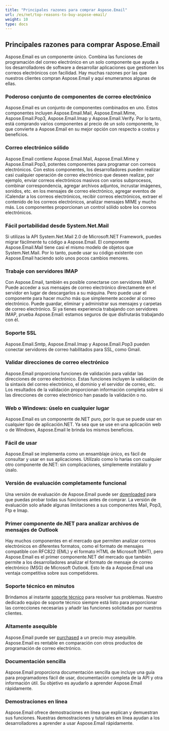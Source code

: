 ```yaml
---
title: "Principales razones para comprar Aspose.Email"
url: /es/net/top-reasons-to-buy-aspose-email/
weight: 10
type: docs
---
```


## **Principales razones para comprar Aspose.Email**
Aspose.Email es un componente único. Combina las funciones de programación del correo electrónico en un solo componente que ayuda a los desarrolladores de software a desarrollar aplicaciones que gestionen los correos electrónicos con facilidad. Hay muchas razones por las que nuestros clientes compran Aspose.Email y aquí enumeramos algunas de ellas.
### **Poderoso conjunto de componentes de correo electrónico**
Aspose.Email es un conjunto de componentes combinados en uno. Estos componentes incluyen Aspose.Email.Mail, Aspose.Email.Mime, Aspose.Email.Pop3, Aspose.Email.Imap y Aspose.Email.Verify. Por lo tanto, está comprando varios componentes al precio de un solo componente, lo que convierte a Aspose.Email en su mejor opción con respecto a costos y beneficios.
### **Correo electrónico sólido**
Aspose.Email contiene Aspose.Email.Mail, Aspose.Email.Mime y Aspose.Email.Pop3, potentes componentes para programar con correos electrónicos. Con estos componentes, los desarrolladores pueden realizar casi cualquier operación de correo electrónico que deseen realizar, por ejemplo, enviar correos electrónicos masivos con varios subprocesos, combinar correspondencia, agregar archivos adjuntos, incrustar imágenes, sonidos, etc. en los mensajes de correo electrónico, agregar eventos de iCalendar a los correos electrónicos, recibir correos electrónicos, extraer el contenido de los correos electrónicos, analizar mensajes MIME y mucho más. Los componentes proporcionan un control sólido sobre los correos electrónicos.
### **Fácil portabilidad desde System.Net.Mail**
Si utilizas la API System.Net.Mail 2.0 de Microsoft.NET Framework, puedes migrar fácilmente tu código a Aspose.Email. El componente Aspose.Email.Mail tiene casi el mismo modelo de objetos que System.Net.Mail. Por lo tanto, puede usar su código existente con Aspose.Email haciendo solo unos pocos cambios menores.
### **Trabaje con servidores IMAP**
Con Aspose.Email, también es posible conectarse con servidores IMAP. Puede acceder a sus mensajes de correo electrónico directamente en el servidor en lugar de descargarlos a su máquina. Pero puede usar el componente para hacer mucho más que simplemente acceder al correo electrónico. Puede guardar, eliminar y administrar sus mensajes y carpetas de correo electrónico. Si ya tienes experiencia trabajando con servidores IMAP, prueba Aspose.Email: estamos seguros de que disfrutarás trabajando con él.
### **Soporte SSL**
Aspose.Email.Smtp, Aspose.Email.Imap y Aspose.Email.Pop3 pueden conectar servidores de correo habilitados para SSL, como Gmail.
### **Validar direcciones de correo electrónico**
Aspose.Email proporciona funciones de validación para validar las direcciones de correo electrónico. Estas funciones incluyen la validación de la sintaxis del correo electrónico, el dominio y el servidor de correo, etc. Los resultados de la validación proporcionan información completa sobre si las direcciones de correo electrónico han pasado la validación o no.
### **Web o Windows: úselo en cualquier lugar**
Aspose.Email es un componente de.NET puro, por lo que se puede usar en cualquier tipo de aplicación.NET. Ya sea que se use en una aplicación web o de Windows, Aspose.Email le brinda los mismos beneficios.
### **Fácil de usar**
Aspose.Email se implementa como un ensamblaje único, es fácil de consultar y usar en sus aplicaciones. Utilízalo como lo harías con cualquier otro componente de.NET: sin complicaciones, simplemente instálalo y úsalo.
### **Versión de evaluación completamente funcional**
Una versión de evaluación de Aspose.Email puede ser [downloaded](http://www.aspose.com/community/files/51/.net-components/aspose.email-for-.net/default.aspx) para que puedas probar todas sus funciones antes de comprar. La versión de evaluación solo añade algunas limitaciones a sus componentes Mail, Pop3, Ftp e Imap.
### **Primer componente de.NET para analizar archivos de mensajes de Outlook**
Hay muchos componentes en el mercado que permiten analizar correos electrónicos en diferentes formatos, como el formato de mensajes compatible con RFC822 (EML) y el formato HTML de Microsoft (MHT), pero Aspose.Email es el primer componente.NET del mercado que también permite a los desarrolladores analizar el formato de mensaje de correo electrónico (MSG) de Microsoft Outlook. Esto le da a Aspose.Email una ventaja competitiva sobre sus competidores.
### **Soporte técnico en minutos**
Brindamos al instante [soporte técnico](http://www.aspose.com/community/forums/aspose.email-product-family/188/showforum.aspx) para resolver tus problemas. Nuestro dedicado equipo de soporte técnico siempre está listo para proporcionar las correcciones necesarias y añadir las funciones solicitadas por nuestros clientes.
### **Altamente asequible**
Aspose.Email puede ser [purchased](http://www.aspose.com/purchase/default.aspx) a un precio muy asequible. Aspose.Email es rentable en comparación con otros productos de programación de correo electrónico.
### **Documentación sencilla**
Aspose.Email proporciona documentación sencilla que incluye una guía para programadores fácil de usar, documentación completa de la API y otra información útil. Su objetivo es ayudarlo a aprender Aspose.Email rápidamente.
### **Demostraciones en línea**
Aspose.Email ofrece demostraciones en línea que explican y demuestran sus funciones. Nuestras demostraciones y tutoriales en línea ayudan a los desarrolladores a aprender a usar Aspose.Email rápidamente.

